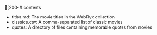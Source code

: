 [200~# contents

* titles.md: The movie titles in the WebFlyx collection
* classics.csv: A comma-separated list of classic movies
* quotes: A directory of files containing memorable quotes from movies

